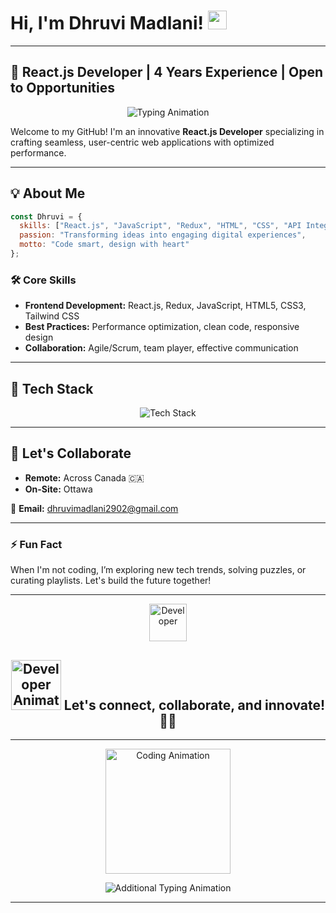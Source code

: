 # Hi, I'm Dhruvi Madlani! <img src="https://media.giphy.com/media/hvRJCLFzcasrR4ia7z/giphy.gif" width="30px"/>

---

## 🚀 React.js Developer | 4 Years Experience | Open to Opportunities

<p align="center">
  <img src="https://readme-typing-svg.herokuapp.com?font=Fira+Code&size=18&pause=1000&color=F75C7E&center=true&vCenter=true&width=435&lines=React.js+Developer;Building+Seamless+Web+Apps;Open+to+Opportunities" alt="Typing Animation" />
</p>

Welcome to my GitHub! I'm an innovative **React.js Developer** specializing in crafting seamless, user-centric web applications with optimized performance.

---

## 💡 About Me

```js
const Dhruvi = {
  skills: ["React.js", "JavaScript", "Redux", "HTML", "CSS", "API Integration"],
  passion: "Transforming ideas into engaging digital experiences",
  motto: "Code smart, design with heart"
};
```

### 🛠️ Core Skills
- **Frontend Development:** React.js, Redux, JavaScript, HTML5, CSS3, Tailwind CSS
- **Best Practices:** Performance optimization, clean code, responsive design
- **Collaboration:** Agile/Scrum, team player, effective communication

---

## 🔧 Tech Stack
<p align="center">
  <img src="https://skillicons.dev/icons?i=react,js,html,css,redux,nodejs,git,aws,azure,docker,mongodb,python,java,sql" alt="Tech Stack"/>
</p>

---

## 🌟 Let's Collaborate

- **Remote:** Across Canada 🇨🇦
- **On-Site:** Ottawa

📩 **Email:** [dhruvimadlani2902@gmail.com](mailto:dhruvimadlani2902@gmail.com)

---

### ⚡ Fun Fact
When I'm not coding, I’m exploring new tech trends, solving puzzles, or curating playlists. Let's build the future together!

---

<p align="center">
  <img src="https://media.giphy.com/media/L1R1tvI9svkIWwpVYr/giphy.gif" width="60px" alt="Developer"/>
</p>

<h2 align="center"><img src="https://media.giphy.com/media/L1R1tvI9svkIWwpVYr/giphy.gif" width="80px" alt="Developer Animation"/> Let's connect, collaborate, and innovate! 🚀✨</h2>

---

<p align="center">
  <img src="https://media.giphy.com/media/qgQUggAC3Pfv687qPC/giphy.gif" width="200px" alt="Coding Animation"/>
</p>

<p align="center">
  <img src="https://readme-typing-svg.herokuapp.com?font=Fira+Code&weight=600&size=22&pause=1000&color=36BCF7&center=true&vCenter=true&width=500&lines=Creative+Problem+Solver;Pixel-perfect+UI+Designer;Open+Source+Contributor;Lifelong+Learner" alt="Additional Typing Animation"/>
</p>

---

